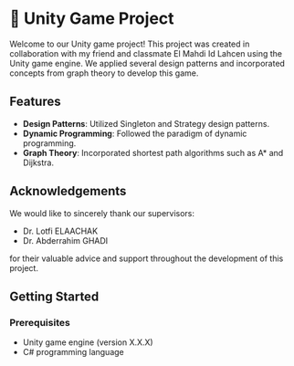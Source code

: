 # 🚀 Unity Game Project

Welcome to our Unity game project! This project was created in collaboration with my friend and classmate El Mahdi Id Lahcen using the Unity game engine. We applied several design patterns and incorporated concepts from graph theory to develop this game.

## Features

- **Design Patterns**: Utilized Singleton and Strategy design patterns.
- **Dynamic Programming**: Followed the paradigm of dynamic programming.
- **Graph Theory**: Incorporated shortest path algorithms such as A* and Dijkstra.

## Acknowledgements

We would like to sincerely thank our supervisors:
- Dr. Lotfi ELAACHAK
- Dr. Abderrahim GHADI

for their valuable advice and support throughout the development of this project.

## Getting Started

### Prerequisites

- Unity game engine (version X.X.X)
- C# programming language

